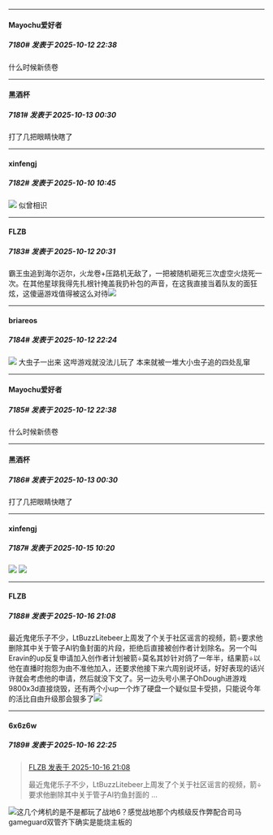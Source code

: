 ﻿
*****

####  Mayochu爱好者  
##### 7180#       发表于 2025-10-12 22:38

什么时候新债卷


*****

####  黑酒杯  
##### 7181#       发表于 2025-10-13 00:30

打了几把眼睛快瞎了


*****

####  xinfengj  
##### 7182#       发表于 2025-10-10 10:45

<img src="https://p.sda1.dev/27/2339a8079cecfcf1476b04216bc73553/CMP_20251010104524639.jpg" referrerpolicy="no-referrer">
似曾相识

*****

####  FLZB  
##### 7183#       发表于 2025-10-12 20:31

霸王虫追到海尔迈尔，火龙卷+压路机无敌了，一把被随机砸死三次虚空火烧死一次。在其他星球我得先扎根针掩盖我扔补包的声音，在这我直接当着队友的面狂炫，这傻逼游戏值得被这么对待<img src="https://static.stage1st.com/image/smiley/face2017/257.png" referrerpolicy="no-referrer">

*****

####  briareos  
##### 7184#       发表于 2025-10-12 22:24

<img src="https://static.stage1st.com/image/smiley/face2017/143.png" referrerpolicy="no-referrer"> 大虫子一出来 这哔游戏就没法儿玩了 本来就被一堆大小虫子追的四处乱窜

*****

####  Mayochu爱好者  
##### 7185#       发表于 2025-10-12 22:38

什么时候新债卷

*****

####  黑酒杯  
##### 7186#       发表于 2025-10-13 00:30

打了几把眼睛快瞎了

*****

####  xinfengj  
##### 7187#       发表于 2025-10-15 10:20

<img src="https://p.sda1.dev/27/51e25972b3091f77adc35090eb8bfb27/CMP_20251015102038645.jpg" referrerpolicy="no-referrer">
<img src="https://static.stage1st.com/image/smiley/face2017/018.png" referrerpolicy="no-referrer">


*****

####  FLZB  
##### 7188#       发表于 2025-10-16 21:08

最近鬼佬乐子不少，LtBuzzLitebeer上周发了个关于社区谣言的视频，箭÷要求他删除其中关于管子AI钓鱼封面的片段，拒绝后直接被创作者计划除名。另一个叫Eravin的up反复申请加入创作者计划被箭÷莫名其妙针对鸽了一年半，结果箭÷以他在直播时抱怨为由不准他加入，还要求他接下来六周别说坏话，好好表现的话兴许就会考虑他的申请，然后就没下文了。另一边头号小黑子OhDough进游戏9800x3d直接烧毁，还有两个小up一个炸了硬盘一个疑似显卡受损，只能说今年的活比自由升级那会狠多了<img src="https://static.stage1st.com/image/smiley/face2017/067.png" referrerpolicy="no-referrer">


*****

####  6x6z6w  
##### 7189#       发表于 2025-10-16 22:25

<blockquote><a href="httphttps://stage1st.com/2b/forum.php?mod=redirect&amp;goto=findpost&amp;pid=68581433&amp;ptid=2170852" target="_blank">FLZB 发表于 2025-10-16 21:08</a>

最近鬼佬乐子不少，LtBuzzLitebeer上周发了个关于社区谣言的视频，箭÷要求他删除其中关于管子AI钓鱼封面的 ...</blockquote>
<img src="https://static.stage1st.com/image/smiley/face2017/001.png" referrerpolicy="no-referrer">这几个烤机的是不是都玩了战地6？感觉战地那个内核级反作弊配合司马gameguard双管齐下确实是能烧主板的

